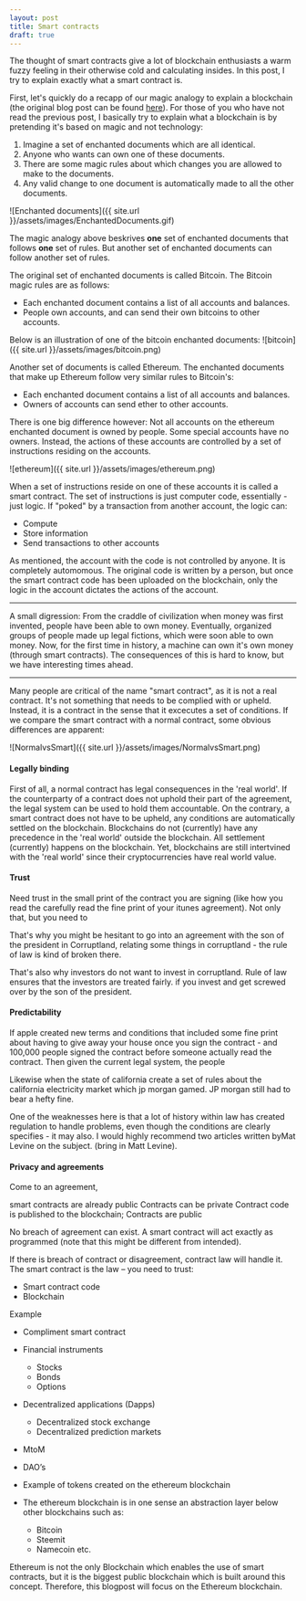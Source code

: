 ```yaml
---
layout: post
title: Smart contracts
draft: true
---
```


The thought of smart contracts give a lot of blockchain enthusiasts a warm fuzzy feeling in their otherwise cold and calculating insides. In this post, I try to explain exactly what a smart contract is.
<!--more-->

First, let's quickly do a recapp of our magic analogy to explain a blockchain (the original blog post can be found [here](http://allisabstract.com/2016/08/06/Blockchain.html)). For those of you who have not read the previous post, I basically try to explain what a blockchain is by pretending it's based on magic and not technology: <!-- which is ofcourse a complete and utter lie, magic does not exist, and neither does your god.-->

1. Imagine a set of enchanted documents which are all identical.
2. Anyone who wants can own one of these documents.
3. There are some magic rules about which changes you are allowed to make to the documents.
4. Any valid change to one document is automatically made to all the other documents.

![Enchanted documents]({{ site.url }}/assets/images/EnchantedDocuments.gif)

The magic analogy above beskrives **one** set of enchanted documents that follows **one** set of rules. But another set of enchanted documents can follow another set of rules.

The original set of enchanted documents is called Bitcoin. The Bitcoin magic rules are as follows: <!--(super oversimplified, please do not kill me Bitcoiners)-->

- Each enchanted document contains a list of all accounts and balances.
- People own accounts, and can send their own bitcoins to other accounts.

Below is an illustration of one of the bitcoin enchanted documents:
![bitcoin]({{ site.url }}/assets/images/bitcoin.png)

<!--Need to explain that the bitcoins are just the balances on the enchanted documents -->
Another set of documents is called Ethereum. The enchanted documents that make up Ethereum follow very similar rules to Bitcoin's:

- Each enchanted document contains a list of all accounts and balances.
- Owners of accounts can send ether to other accounts.

There is one big difference however: Not all accounts on the ethereum enchanted document is owned by people. Some special accounts have no owners. Instead, the actions of these accounts are controlled by a set of instructions residing on the accounts.

![ethereum]({{ site.url }}/assets/images/ethereum.png)

When a set of instructions reside on one of these accounts it is called a smart contract. The set of instructions is just computer code, essentially - just logic. If "poked" by a transaction from another account, the logic can:

- Compute
- Store information
- Send transactions to other accounts

As mentioned, the account with the code is not controlled by anyone. It is completely automomous. The original code is written by a person, but once the smart contract code has been uploaded on the blockchain, only the logic in the account dictates the actions of the account.

<!-- Write about smart contracts are a combination of the actual smart contract code and the blockchain--> 

---
A small digression: From the craddle of civilization when money was first invented, people have been able to own money. Eventually, organized groups of people made up legal fictions, which were soon able to own money. Now, for the first time in history, a machine can own it's own money (through smart contracts). The consequences of this is hard to know, but we have interesting times ahead.
<!-- Kneeel for your robot overlords picture.-->

---

Many people are critical of the name "smart contract", as it is not a real contract. It's not something that needs to be complied with or upheld. Instead, it is a contract in the sense that it excecutes a set of conditions. If we compare the smart contract with a normal contract, some obvious differences are apparent:

![NormalvsSmart]({{ site.url }}/assets/images/NormalvsSmart.png)

#### Legally binding

First of all, a normal contract has legal consequences in the 'real world'. If the counterparty of a contract does not uphold their part of the agreement, the legal system can be used to hold them accountable. On the contrary, a smart contract does not have to be upheld, any conditions are automatically settled on the blockchain. Blockchains do not (currently) have any precedence in the 'real world' outside the blockchain. All settlement (currently) happens on the blockchain. Yet, blockchains are still intertvined with the 'real world' since their cryptocurrencies have real world value.

#### Trust

Need trust in the small print of the contract you are signing (like how you read the carefully read the fine print of your itunes agreement). Not only that, but you need to 


That's why you might be hesitant to go into an agreement with the son of the president in Corruptland, relating some things in corruptland - the rule of law is kind of broken there.

That's also why investors do not want to invest in corruptland. Rule of law ensures that the investors are treated fairly. if you invest and get screwed over by the son of the president.

#### Predictability

If apple created new terms and conditions that included some fine print about having to give away your house once you sign the contract - and 100,000 people signed the contract before someone actually read the contract. Then given the current legal system, the people

Likewise when the state of california create a set of rules about the california electricity market which jp morgan gamed. JP morgan still had to bear a hefty fine.

One of the weaknesses here is that a lot of history within law has created regulation to handle problems, even though the conditions are clearly specifies - it may also. I would highly recommend two articles written byMat Levine on the subject. (bring in Matt Levine).


#### Privacy and agreements
Come to an agreement,

smart contracts are already public
Contracts can be private
Contract code is published to the blockchain; Contracts are public

No breach of agreement can exist. A smart contract will act exactly as programmed (note that this might be different from intended).
 
If there is breach of contract or disagreement, contract law will handle it. 
The smart contract is the law – you need to trust:
- Smart contract code 
- Blockchain






Example

- Compliment smart contract
- Financial instruments
    + Stocks
    + Bonds
    + Options
- Decentralized applications (Dapps)
    + Decentralized stock exchange
    + Decentralized prediction markets
- MtoM
- DAO’s
- Example of tokens created on the ethereum blockchain

- The ethereum blockchain is in one sense an abstraction layer below other blockchains such as:
    + Bitcoin
    + Steemit
    + Namecoin etc.


Ethereum is not the only Blockchain which enables the use of smart contracts, but it is the biggest public blockchain which is built around this concept. Therefore, this blogpost will focus on the Ethereum blockchain.




<!--
Notes:

- It’s not really a smart contract if we look at the original definition – because it is not really a contract by law.
- 
-->